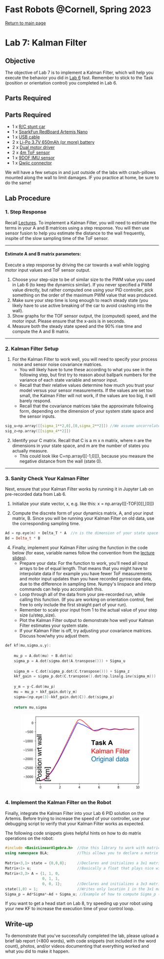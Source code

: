 
# Fast Robots @Cornell, Spring 2023

[Return to main page](index.md)

# Lab 7: Kalman Filter

## Objective

The objective of Lab 7 is to implement a Kalman Filter, which will help you execute the behavior you did in [Lab 6](Lab6.md) fast. Remember to stick to the Task (position or orientation control) you completed in Lab 6. 

## Parts Required

## Parts Required
* 1 x [R/C stunt car](https://force1rc.com/products/cyclone-remote-control-car-for-kids-adults)
* 1 x [SparkFun RedBoard Artemis Nano](https://www.sparkfun.com/products/15443)
* 1 x [USB cable](https://www.amazon.com/SUMPK-Charging-Braided-Compatible-Samsung/dp/B08R68T84N/ref=sr_1_4?keywords=usb+c+to+c&qid=1636380583&qsid=147-6677549-1776715&refinements=p_n_feature_ten_browse-bin%3A23555327011&rnid=23555276011&s=pc&sr=1-4&sres=B08D9SB161%2CB08R68T84N%2CB01CZVEUIE%2CB01FM51812%2CB07VCZV3R4%2CB075V68NVR%2CB075GMKZWW%2CB093BVBRJT%2CB09BBBJ33F%2CB09C2D9Z7T%2CB012V56D2A%2CB092CYFQMP%2CB081L4V3DN%2CB07Y6ZJT1D%2CB07Y2XKPX5%2CB07VPYJV8V%2CB07THJGZ9Z%2CB08W2TP2TT%2CB0744BKDRD%2CB07THFJ1J5&srpt=ELECTRONIC_CABLE)
* 2 x [Li-Po 3.7V 650mAh (or more) battery](https://www.amazon.com/URGENEX-Battery-Rechargeable-Quadcopter-Charger/dp/B08T9FB56F/ref=sr_1_3?keywords=lipo+battery+3.7V+850mah&qid=1639066404&sr=8-3)
* 2 x [Dual motor driver](https://www.digikey.com/en/products/detail/pololu-corporation/2130/10450426)
* 2 x [4m ToF sensor](https://www.pololu.com/product/3415)
* 1 x [9DOF IMU sensor](https://www.digikey.com/en/products/detail/pimoroni-ltd/PIM448/10246391)
* 1 x [Qwiic connector](https://www.sparkfun.com/products/14426)

We will have a few setups in and just outside of the labs with crash-pillows mounted along the wall to limit damages. IF you practice at home, be sure to do the same!

## Lab Procedure

### 1. Step Response

Recall [Lectures](TBD). To implement a Kalman Filter, you will need to estimate the terms in your A and B matrices using a step response. You will then use sensor fusion to help you estimate the distance to the wall frequently, inspite of the slow sampling time of the ToF sensor. 

---

#### Estimate A and B matrix parameters:

Execute a step response by driving the car towards a wall while logging motor input values and ToF sensor output. 
  1. Choose your step-size to be of similar size to the PWM value you used in Lab 6 (to keep the dynamics similar). If you never specified a PWM value directly, but rather computed one using your PID controller, pick something on the order of the maximum PWM value that was produced.  
  2. Make sure your step time is long enough to reach steady state (you likely have to use active breaking of the car to avoid crashing into the wall).
  3. Show graphs for the TOF sensor output, the (computed) speed, and the motor input. Please ensure that the x-axis is in seconds.
  4. Measure both the steady state speed and the 90% rise time and compute the A and B matrix.

---

### 2. Kalman Filter Setup

1. For the Kalman Filter to work well, you will need to specify your process noise and sensor noise covariance matrices. 
   - You will likely have to tune these according to what you see in the following step, but first try to reason about ballpark numbers for the variance of each state variable and sensor input. 
   - Recall that their relative values determine how much you trust your model versus your sensor measurements. If the values are set too small, the Kalman Filter will not work, if the values are too big, it will barely respond.
   - Recall that the covariance matrices take the approximate following form, depending on the dimension of your system state space and the sensor inputs.

```cpp
sig_u=np.array([[sigma_1**2,0],[0,sigma_2**2]]) //We assume uncorrelated noise, and therefore a diagonal matrix works.
sig_z=np.array([[sigma_4**2]])
```

2. Identify your C matrix. Recall that C is a m x n matrix, where n are the dimensions in your state space, and m are the number of states you actually measure.
   - This could look like C=np.array([[-1,0]]), because you measure the negative distance from the wall (state 0).

---

### 3. Sanity Check Your Kalman Filter

Next, ensure that your Kalman Filter works by running it in Jupyter Lab on pre-recorded data from Lab 6. 

1. Initialize your state vector, x, e.g. like this: x = np.array([[-TOF[0]],[0]])

2. Compute the discrete form of your dynamics matrix, A, and your input matrix, B. Since you will be running your Kalman Filter on old data, use the corresponding sampling time.

```cpp
Ad = np.eye(n) + Delta_T * A  //n is the dimension of your state space 
Bd = Delta_t * B
```

4. Finally, implement your Kalman Filter using the function in the code below (for ease, variable names follow the convention from the [lecture slides](TBD)). 
   - Prepare your data: For the function to work, you'll need all input arrays to be of equal length. That means that you might have to interpolate data if for example you have fewer ToF measurements and motor input updates than you have recorded gyroscope data, due to the difference in sampling time. Numpy's linspace and interp commands can help you accomplish this.   
   - Loop through all of the data from your pre-recorded run, while calling this function. (If you are working on orientation control, feel free to only include the first straight part of your run).
   - Remember to scale your input from 1 to the actual value of your step size (u/step_size).
   - Plot the Kalman Filter output to demonstrate how well your Kalman Filter estimates your system state.
   - If your Kalman Filter is off, try adjusting your covariance matrices. Discuss how/why you adjust them. 

```cpp
def kf(mu,sigma,u,y):
    
    mu_p = A.dot(mu) + B.dot(u) 
    sigma_p = A.dot(sigma.dot(A.transpose())) + Sigma_u
    
    sigma_m = C.dot(sigma_p.dot(C.transpose())) + Sigma_z
    kkf_gain = sigma_p.dot(C.transpose().dot(np.linalg.inv(sigma_m)))

    y_m = y-C.dot(mu_p)
    mu = mu_p + kkf_gain.dot(y_m)    
    sigma=(np.eye(3)-kkf_gain.dot(C)).dot(sigma_p)

    return mu,sigma
```

<p align="center"><img src="Figs/Lab7_TaskA_KF.png" width="400"></p>


### 4. Implement the Kalman Filter on the Robot

Finally, integrate the Kalman Filter into your Lab 6 PID solution on the Artemis. Before trying to increase the speed of your controller, use your debugging script to verify that your Kalman Filter works as expected.

The following code snippets gives helpful hints on how to do matrix operations on the robot:

```cpp
#include <BasicLinearAlgebra.h>  //Use this library to work with matrices:
using namespace BLA;             //This allows you to declare a matrix

Matrix<3,1> state = {0,0,0};     //Declares and initializes a 3x1 matrix 
Matrix<1> u;                     //Basically a float that plays nice with the matrix operators
Matrix<3,3> A = {1, 1, 0,
                 0, 1, 1,
                 0, 0, 1};       //Declares and initializes a 3x3 matrix
state(1,0) = 1;                  //Writes only location 1 in the 3x1 matrix.
Sigma_p = Ad*Sigma*~Ad + Sigma_u; //Example of how to compute Sigma_p (~Ad equals Ad transposed) 
```

If you want to get a head start on Lab 8, try speeding up your robot using your new KF to increase the execution time of your control loop. 

## Write-up

To demonstrate that you've successfully completed the lab, please upload a brief lab report (<800 words), with code snippets (not included in the word count), photos, and/or videos documenting that everything worked and what you did to make it happen. 
